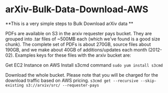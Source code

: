 # arXiv-Bulk-Data-Download-AWS

**This is a very simple steps to Bulk Download arXiv data **

PDFs are available on S3 in the arxiv requester pays bucket. They are grouped into .tar files of \~500MB each (which we've found is a good size chunk). The complete set of PDFs is about 270GB, source files about 190GB, and we make about 40GB of additions/updates each month (2012-02). Examples keys for these files with the arxiv bucket are:



Get EC2 Instance on AWS 
Install s3cmd command
`sudo yum install s3cmd`

Download the whole bucket. Please note that you will be charged for the download traffic based on AWS pricing. 
`s3cmd get --recursive --skip-existing s3://arxiv/src/ --requester-pays`
